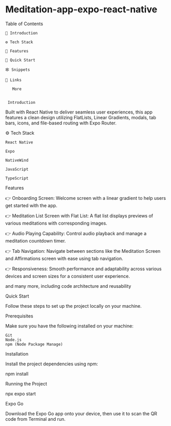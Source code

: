 # Meditation-app-expo-react-native

Table of Contents

    🤖 Introduction
    
    ⚙️ Tech Stack
    
    🔋 Features
    
    🤸 Quick Start
    
    🕸️ Snippets
    
    🔗 Links
    
       More


     Introduction

Built with React Native to deliver seamless user experiences, this app features a clean design utilizing FlatLists, Linear Gradients, modals, tab bars, icons, and file-based routing with Expo Router.

⚙️ Tech Stack

    React Native
    
    Expo
    
    NativeWind
    
    JavaScript
    
    TypeScript


 Features

👉 Onboarding Screen: Welcome screen with a linear gradient to help users get started with the app.

👉 Meditation List Screen with Flat List: A flat list displays previews of various meditations with corresponding images.

👉 Audio Playing Capability: Control audio playback and manage a meditation countdown timer.

👉 Tab Navigation: Navigate between sections like the Meditation Screen and Affirmations screen with ease using tab navigation.

👉 Responsiveness: Smooth performance and adaptability across various devices and screen sizes for a consistent user experience.

and many more, including code architecture and reusability


Quick Start

Follow these steps to set up the project locally on your machine.

Prerequisites

Make sure you have the following installed on your machine:

    Git
    Node.js
    npm (Node Package Manage)

Installation

Install the project dependencies using npm:

npm install

Running the Project

npx expo start

Expo Go

Download the Expo Go app onto your device, then use it to scan the QR code from Terminal and run.





    



